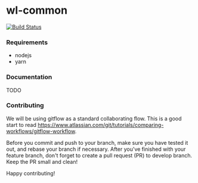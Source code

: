 # wl-common

[![Build Status](https://travis-ci.org/wonderlabshq/wl-common.svg?branch=develop)](https://travis-ci.org/wonderlabshq/wl-common)

### Requirements
- nodejs
- yarn

### Documentation
TODO

### Contributing
We will be using gitflow as a standard collaborating flow. This is a good start to read https://www.atlassian.com/git/tutorials/comparing-workflows/gitflow-workflow.

Before you commit and push to your branch, make sure you have tested it out, and rebase your branch if necessary. After you've finished with your feature branch, don't forget to create a pull request (PR) to develop branch. Keep the PR small and clean!

Happy contributing!
